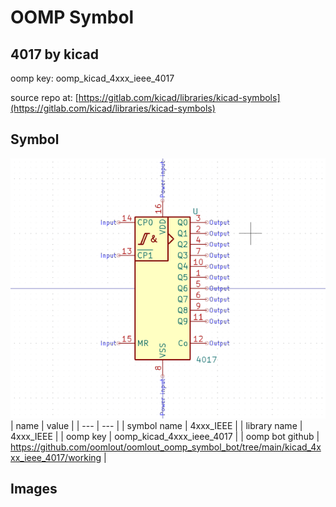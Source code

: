 # OOMP Symbol  
## 4017  by kicad  
  
oomp key: oomp_kicad_4xxx_ieee_4017  
  
source repo at: [https://gitlab.com/kicad/libraries/kicad-symbols](https://gitlab.com/kicad/libraries/kicad-symbols)  
## Symbol  
  
[![working.png](working_600.png)](working.png)  
| name | value | 
| --- | --- | 
| symbol name | 4xxx_IEEE | 
| library name | 4xxx_IEEE | 
| oomp key | oomp_kicad_4xxx_ieee_4017 | 
| oomp bot github | https://github.com/oomlout/oomlout_oomp_symbol_bot/tree/main/kicad_4xxx_ieee_4017/working | 
## Images  
